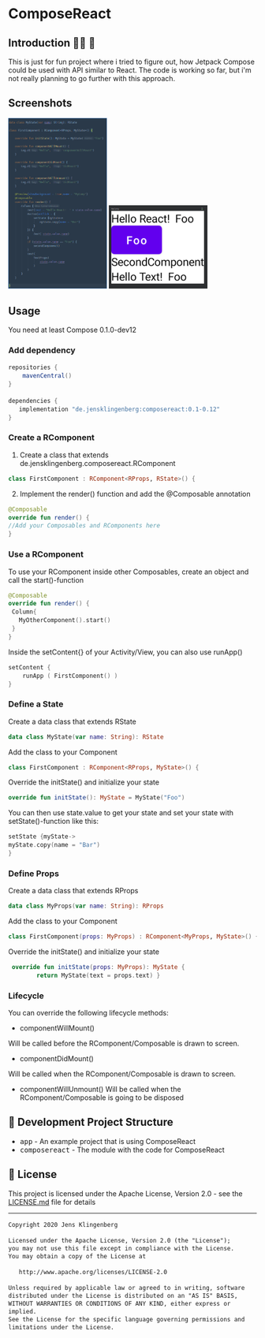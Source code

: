 # ComposeReact

## Introduction 🙋‍♂️ 🙋‍
This is just for fun project where i tried to figure out, how Jetpack Compose could be used with API similar to React. The code is working so far, but i'm not really planning to go further with this approach.

Screenshots
-----------
[<img src="docs/codelef.png" width="200">](docs/codelef.png)
[<img src="docs/coderight.png" width="200">](docs/coderight.png)

## Usage
You need at least Compose 0.1.0-dev12

### Add dependency

```groovy
repositories {
    mavenCentral()
}

dependencies {
   implementation "de.jensklingenberg:composereact:0.1-0.12"
}
```

### Create a RComponent

1) Create a class that extends de.jensklingenberg.composereact.RComponent

```kotlin
class FirstComponent : RComponent<RProps, RState>() {
```

2) Implement the render() function and add the @Composable annotation

```kotlin
@Composable
override fun render() {
//Add your Composables and RComponents here
}
```

### Use a RComponent
To use your RComponent inside other Composables, create an object and call the start()-function

```kotlin
@Composable
override fun render() {
 Column{
   MyOtherComponent().start()
 }
}
```

Inside the setContent{} of your Activity/View, you can also use runApp()

```kotlin
setContent {
    runApp ( FirstComponent() )
}
```

### Define a State
Create a data class that extends RState

```kotlin
data class MyState(var name: String): RState
```

Add the class to your Component

```kotlin
class FirstComponent : RComponent<RProps, MyState>() {
```

Override the initState() and initialize your state 
```kotlin
override fun initState(): MyState = MyState("Foo")
```

You can then use state.value to get your state and set your state with setState()-function like this:
```kotlin
setState {myState->
myState.copy(name = "Bar")
}
```

### Define Props

Create a data class that extends RProps

```kotlin
data class MyProps(var name: String): RProps
```
Add the class to your Component

```kotlin
class FirstComponent(props: MyProps) : RComponent<MyProps, MyState>() {
```

Override the initState() and initialize your state 
```kotlin
 override fun initState(props: MyProps): MyState { 
        return MyState(text = props.text) }
```

### Lifecycle
You can override the following lifecycle methods:

* componentWillMount()

Will be called before the RComponent/Composable is drawn to screen.
 
* componentDidMount()

Will be called when the RComponent/Composable is drawn to screen.

 
* componentWillUnmount()
Will be called when the RComponent/Composable is going to be disposed

## 👷 Development Project Structure
 	
* <kbd>app</kbd> - An example project that is using ComposeReact
* <kbd>composereact</kbd> - The module with the code for ComposeReact

## 📜 License

This project is licensed under the Apache License, Version 2.0 - see the [LICENSE.md](https://github.com/Foso/ComposeReact/blob/master/LICENSE) file for details

-------

    Copyright 2020 Jens Klingenberg

    Licensed under the Apache License, Version 2.0 (the "License");
    you may not use this file except in compliance with the License.
    You may obtain a copy of the License at

       http://www.apache.org/licenses/LICENSE-2.0

    Unless required by applicable law or agreed to in writing, software
    distributed under the License is distributed on an "AS IS" BASIS,
    WITHOUT WARRANTIES OR CONDITIONS OF ANY KIND, either express or implied.
    See the License for the specific language governing permissions and
    limitations under the License.


